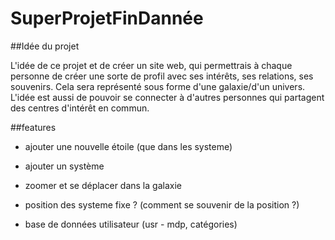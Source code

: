 # SuperProjetFinDannée

##Idée du projet

L'idée de ce projet et de créer un site web, qui permettrais à chaque personne de créer une sorte de profil avec ses intérêts, ses relations, ses souvenirs.
Cela sera représenté sous forme d'une galaxie/d'un univers. L'idée est aussi de pouvoir se connecter à d'autres personnes qui partagent des centres d'intérêt en commun.



##features
- ajouter une nouvelle étoile (que dans les systeme)
- ajouter un système
- zoomer et se déplacer dans la galaxie

- position des systeme fixe ? (comment se souvenir de la position ?)
- base de données utilisateur (usr - mdp, catégories)
